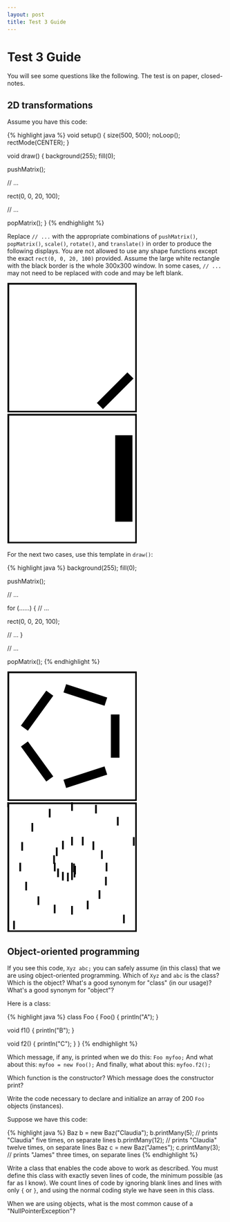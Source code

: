 ```yaml
---
layout: post
title: Test 3 Guide
---
```


# Test 3 Guide

You will see some questions like the following. The test is on paper,
closed-notes.

## 2D transformations

Assume you have this code:

{% highlight java %}
void setup()
{
  size(500, 500);
  noLoop();
  rectMode(CENTER);
}

void draw()
{
  background(255);
  fill(0);
  
  pushMatrix();
  
  // ...

  rect(0, 0, 20, 100);
  
  // ...
  
  popMatrix();
}
{% endhighlight %}


Replace `// ...` with the appropriate combinations of `pushMatrix()`,
`popMatrix()`, `scale()`, `rotate()`, and `translate()` in order to
produce the following displays. You are not allowed to use any shape
functions except the exact `rect(0, 0, 20, 100)` provided. Assume the
large white rectangle with the black border is the whole 300x300
window. In some cases, `// ...` may not need to be replaced with code
and may be left blank.

![Display 1](/images/test-3-display-1.png)
![Display 2](/images/test-3-display-2.png)

For the next two cases, use this template in `draw()`:

{% highlight java %}
background(255);
fill(0);

pushMatrix();
  
// ...

for (......)
{
  // ...
  
  rect(0, 0, 20, 100);
  
  // ...
}

// ...

popMatrix();
{% endhighlight %}

![Display 3](/images/test-3-display-3.png)
![Display 4](/images/test-3-display-4.png)

## Object-oriented programming

If you see this code, `Xyz abc;` you can safely assume (in this class)
that we are using object-oriented programming. Which of `Xyz` and
`abc` is the class? Which is the object? What's a good synonym for
"class" (in our usage)? What's a good synonym for "object"?

Here is a class:

{% highlight java %}
class Foo
{
  Foo()
  {
    println("A");
  }
  
  void f1()
  {
    println("B");
  }
  
  void f2()
  {
    println("C");
  }
}
{% endhighlight %}

Which message, if any, is printed when we do this: `Foo myfoo;` And
what about this: `myfoo = new Foo();` And finally, what about this:
`myfoo.f2();`

Which function is the constructor? Which message does the constructor
print?

Write the code necessary to declare and initialize an array of 200
`Foo` objects (instances).

Suppose we have this code:

{% highlight java %}
Baz b = new Baz("Claudia");
b.printMany(5); // prints "Claudia" five times, on separate lines
b.printMany(12); // prints "Claudia" twelve times, on separate lines
Baz c = new Baz("James");
c.printMany(3); // prints "James" three times, on separate lines
{% endhighlight %}

Write a class that enables the code above to work as described. You
must define this class with exactly seven lines of code, the minimum
possible (as far as I know). We count lines of code by ignoring blank
lines and lines with only `{` or `}`, and using the normal coding
style we have seen in this class.

When we are using objects, what is the most common cause of a
"NullPointerException"?
